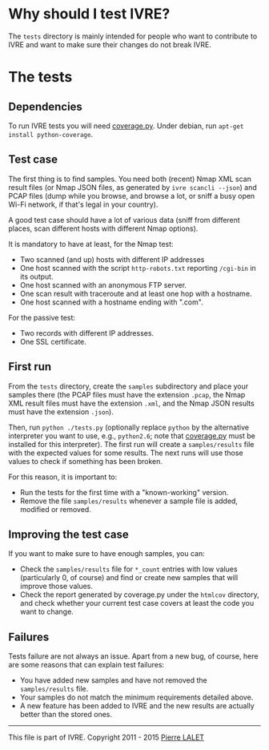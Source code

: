 # Why should I test IVRE? #

The `tests` directory is mainly intended for people who want to
contribute to IVRE and want to make sure their changes do not break
IVRE.

# The tests #

## Dependencies ##

To run IVRE tests you will need
[coverage.py](http://nedbatchelder.com/code/coverage/). Under debian,
run `apt-get install python-coverage`.

## Test case ##

The first thing is to find samples. You need both (recent) Nmap XML
scan result files (or Nmap JSON files, as generated by `ivre scancli
--json`) and PCAP files (dump while you browse, and browse a lot, or
sniff a busy open Wi-Fi network, if that's legal in your country).

A good test case should have a lot of various data (sniff from
different places, scan different hosts with different Nmap options).

It is mandatory to have at least, for the Nmap test:

  - Two scanned (and up) hosts with different IP addresses
  - One host scanned with the script `http-robots.txt` reporting
    `/cgi-bin` in its output.
  - One host scanned with an anonymous FTP server.
  - One scan result with traceroute and at least one hop with a
    hostname.
  - One host scanned with a hostname ending with ".com".

For the passive test:

  - Two records with different IP addresses.
  - One SSL certificate.

## First run ##

From the `tests` directory, create the `samples` subdirectory and
place your samples there (the PCAP files must have the extension
`.pcap`, the Nmap XML result files must have the extension `.xml`, and
the Nmap JSON results must have the extension `.json`).

Then, run `python ./tests.py` (optionally replace `python` by the
alternative interpreter you want to use, e.g., `python2.6`; note that
[coverage.py](#Dependencies) must be installed for this
interpreter). The first run will create a `samples/results` file with
the expected values for some results. The next runs will use those
values to check if something has been broken.

For this reason, it is important to:

  - Run the tests for the first time with a "known-working" version.
  - Remove the file `samples/results` whenever a sample file is added,
    modified or removed.

## Improving the test case ##

If you want to make sure to have enough samples, you can:

  - Check the `samples/results` file for `*_count` entries with low
    values (particularly 0, of course) and find or create new samples
    that will improve those values.
  - Check the report generated by coverage.py under the `htmlcov`
    directory, and check whether your current test case covers at
    least the code you want to change.

## Failures ##

Tests failure are not always an issue. Apart from a new bug, of
course, here are some reasons that can explain test failures:

  - You have added new samples and have not removed the
    `samples/results` file.
  - Your samples do not match the minimum requirements detailed above.
  - A new feature has been added to IVRE and the new results are
    actually better than the stored ones.


---

This file is part of IVRE. Copyright 2011 - 2015
[Pierre LALET](mailto:pierre.lalet@cea.fr)
